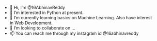 - 👋 Hi, I’m @16AbhinavReddy
- 👀 I’m interested in Python at present.
- 🌱 I’m currently learning basics on Machine Learning. Also have interest in Web Development.
- 💞️ I’m looking to collaborate on ...
- 📫 You can reach me through my instagram id @16abhinavreddy

<!---
16AbhinavReddy/16AbhinavReddy is a ✨ special ✨ repository because its `README.md` (this file) appears on your GitHub profile.
You can click the Preview link to take a look at your changes.
--->
